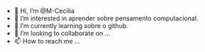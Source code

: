 - 👋 Hi, I’m @M-Cecilia
- 👀 I’m interested in  aprender sobre  pensamento computacional.
- 🌱 I’m currently learning  sobre o github.
- 💞️ I’m looking to collaborate on ... 
- 📫 How to reach me ...

<!---
M-Cecilia/M-Cecilia is a ✨ special ✨ repository because its `README.md` (this file) appears on your GitHub profile.
You can click the Preview link to take a look at your changes.
--->
